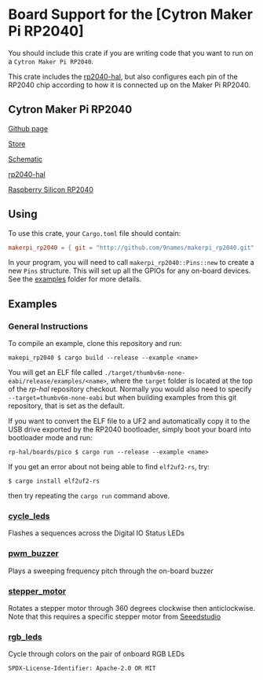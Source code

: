 # Board Support for the [Cytron Maker Pi RP2040]

You should include this crate if you are writing code that you want to run on
a `Cytron Maker Pi RP2040`.

This crate includes the [rp2040-hal](https://github.com/rp-rs/rp-hal/tree/main/rp2040-hal), but also configures each pin of the
RP2040 chip according to how it is connected up on the Maker Pi RP2040.

## Cytron Maker Pi RP2040

[Github page](https://github.com/CytronTechnologies/MAKER-PI-RP2040)


[Store](https://www.cytron.io/p-maker-pi-rp2040-simplifying-robotics-with-raspberry-pi-rp2040)

[Schematic](https://drive.google.com/file/d/1Zp8GYO8x7ThObB1G8RIZx2YdqrXtdUc0/view)

[rp2040-hal](https://github.com/rp-rs/rp-hal/tree/main/rp2040-hal)

[Raspberry Silicon RP2040](https://www.raspberrypi.org/products/rp2040/)

## Using

To use this crate, your `Cargo.toml` file should contain:

```toml
makerpi_rp2040 = { git = "http://github.com/9names/makerpi_rp2040.git" }
```

In your program, you will need to call `makerpi_rp2040::Pins::new` to create
a new `Pins` structure. This will set up all the GPIOs for any on-board
devices. See the [examples](./examples) folder for more details.

## Examples

### General Instructions

To compile an example, clone this repository and run:

```console
makepi_rp2040 $ cargo build --release --example <name>
```

You will get an ELF file called
`./target/thumbv6m-none-eabi/release/examples/<name>`, where the `target`
folder is located at the top of the _rp-hal_ repository checkout. Normally
you would also need to specify `--target=thumbv6m-none-eabi` but when
building examples from this git repository, that is set as the default.

If you want to convert the ELF file to a UF2 and automatically copy it to the
USB drive exported by the RP2040 bootloader, simply boot your board into
bootloader mode and run:

```console
rp-hal/boards/pico $ cargo run --release --example <name>
```

If you get an error about not being able to find `elf2uf2-rs`, try:

```console
$ cargo install elf2uf2-rs
```
then try repeating the `cargo run` command above.

### [cycle_leds](./examples/cycle_leds.rs)

Flashes a sequences across the Digital IO Status LEDs

### [pwm_buzzer](./examples/pwm_buzzer.rs)

Plays a sweeping frequency pitch through the on-board buzzer

### [stepper_motor](./examples/stepper_motor.rs)

Rotates a stepper motor through 360 degrees clockwise then anticlockwise.
Note that this requires a specific stepper motor from 
[Seeedstudio](https://www.seeedstudio.com/Small-Size-and-High-Torque-Stepper-Motor-24BYJ48-p-1922.html)

### [rgb_leds](./examples/rgb_leds.rs)

Cycle through colors on the pair of onboard RGB LEDs



`SPDX-License-Identifier: Apache-2.0 OR MIT`